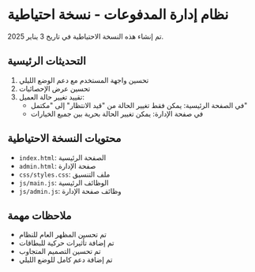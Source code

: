 # نظام إدارة المدفوعات - نسخة احتياطية

تم إنشاء هذه النسخة الاحتياطية في تاريخ 3 يناير 2025.

## التحديثات الرئيسية
1. تحسين واجهة المستخدم مع دعم الوضع الليلي
2. تحسين عرض الإحصائيات
3. تقييد تغيير حالة العميل:
   - في الصفحة الرئيسية: يمكن فقط تغيير الحالة من "قيد الانتظار" إلى "مكتمل"
   - في صفحة الإدارة: يمكن تغيير الحالة بحرية بين جميع الخيارات

## محتويات النسخة الاحتياطية
- `index.html`: الصفحة الرئيسية
- `admin.html`: صفحة الإدارة
- `css/styles.css`: ملف التنسيق
- `js/main.js`: الوظائف الرئيسية
- `js/admin.js`: وظائف صفحة الإدارة

## ملاحظات مهمة
- تم تحسين المظهر العام للنظام
- تم إضافة تأثيرات حركية للبطاقات
- تم تحسين التصميم المتجاوب
- تم إضافة دعم كامل للوضع الليلي
